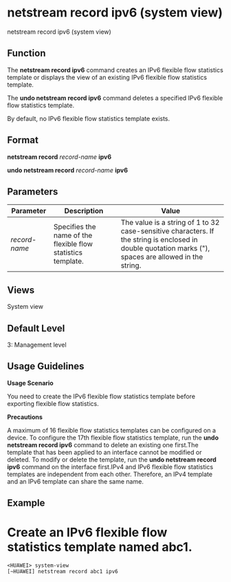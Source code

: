 netstream record ipv6 (system view)
===================================

netstream record ipv6 (system view)

Function
--------



The **netstream record ipv6** command creates an IPv6 flexible flow statistics template or displays the view of an existing IPv6 flexible flow statistics template.

The **undo netstream record ipv6** command deletes a specified IPv6 flexible flow statistics template.



By default, no IPv6 flexible flow statistics template exists.


Format
------

**netstream record** *record-name* **ipv6**

**undo netstream record** *record-name* **ipv6**


Parameters
----------

| Parameter | Description | Value |
| --- | --- | --- |
| *record-name* | Specifies the name of the flexible flow statistics template. | The value is a string of 1 to 32 case-sensitive characters. If the string is enclosed in double quotation marks ("), spaces are allowed in the string. |



Views
-----

System view


Default Level
-------------

3: Management level


Usage Guidelines
----------------

**Usage Scenario**

You need to create the IPv6 flexible flow statistics template before exporting flexible flow statistics.

**Precautions**

A maximum of 16 flexible flow statistics templates can be configured on a device. To configure the 17th flexible flow statistics template, run the **undo netstream record ipv6** command to delete an existing one first.The template that has been applied to an interface cannot be modified or deleted. To modify or delete the template, run the **undo netstream record ipv6** command on the interface first.IPv4 and IPv6 flexible flow statistics templates are independent from each other. Therefore, an IPv4 template and an IPv6 template can share the same name.


Example
-------

# Create an IPv6 flexible flow statistics template named abc1.
```
<HUAWEI> system-view
[~HUAWEI] netstream record abc1 ipv6

```